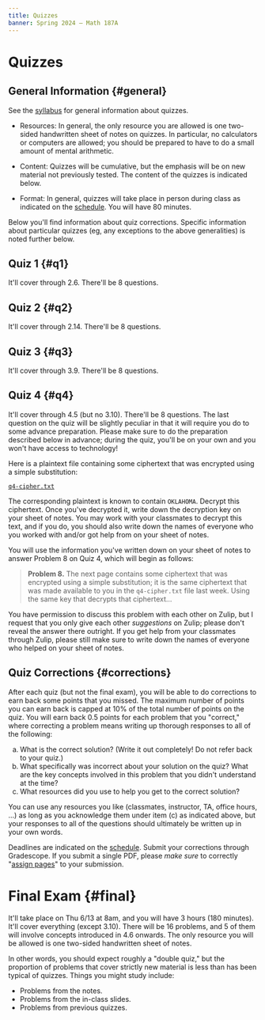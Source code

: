 ```yaml
---
title: Quizzes
banner: Spring 2024 — Math 187A
---
```


# Quizzes

## General Information {#general}

See the [syllabus](syllabus#quizzes) for general information about quizzes. 

* Resources: In general, the only resource you are allowed is one two-sided handwritten sheet of notes on quizzes. In particular, no calculators or computers are allowed; you should be prepared to have to do a small amount of mental arithmetic. 

* Content: Quizzes will be cumulative, but the emphasis will be on new material not previously tested. The content of the quizzes is indicated below. 

* Format: In general, quizzes will take place in person during class as indicated on the [schedule](index#schedule). You will have 80 minutes. 

Below you'll find information about quiz corrections. Specific information about particular quizzes (eg, any exceptions to the above generalities) is noted further below.

## Quiz 1 {#q1}

It'll cover through 2.6. There'll be 8 questions. 

## Quiz 2 {#q2}

It'll cover through 2.14. There'll be 8 questions. 

## Quiz 3 {#q3}

It'll cover through 3.9. There'll be 8 questions. 

## Quiz 4 {#q4}

It'll cover through 4.5 (but no 3.10). There'll be 8 questions. The last question on the quiz will be slightly peculiar in that it will require you do to some advance preparation. Please make sure to do the preparation described below in advance; during the quiz, you'll be on your own and you won't have access to technology!

Here is a plaintext file containing some ciphertext that was encrypted using a simple substitution: 

[`q4-cipher.txt`](q4-cipher.txt)

The corresponding plaintext is known to contain `OKLAHOMA`. Decrypt this ciphertext. Once you've decrypted it, write down the decryption key on your sheet of notes. You may work with your classmates to decrypt this text, and if you do, you should also write down the names of everyone who you worked with and/or got help from on your sheet of notes. 

You will use the information you've written down on your sheet of notes to answer Problem 8 on Quiz 4, which will begin as follows:
    
> **Problem 8.** The next page contains some ciphertext that was encrypted using a simple substitution; it is the same ciphertext that was made available to you in the `q4-cipher.txt` file last week. Using the same key that decrypts that ciphertext...

You have permission to discuss this problem with each other on Zulip, but I request that you only give each other *suggestions* on Zulip; please don't reveal the answer there outright. If you get help from your classmates through Zulip, please still make sure to write down the names of everyone who helped on your sheet of notes. 

## Quiz Corrections {#corrections}

After each quiz (but not the final exam), you will be able to do corrections to earn back some points that you missed. The maximum number of points you can earn back is capped at 10% of the total number of points on the quiz. You will earn back 0.5 points for each problem that you "correct," where correcting a problem means writing up thorough responses to all of the following: 

<ol style="list-style-type:lower-alpha">
<li>What is the correct solution? (Write it out completely! Do not refer back to your quiz.)</li>
<li>What specifically was incorrect about your solution on the quiz? What are the key concepts involved in this problem that you didn't understand at the time?</li>
<li>What resources did you use to help you get to the correct solution?</li>
</ol>

You can use any resources you like (classmates, instructor, TA, office hours, ...) as long as you acknowledge them under item (c) as indicated above, but your responses to all of the questions should ultimately be written up in your own words. 

Deadlines are indicated on the [schedule](index#schedule). Submit your corrections through Gradescope. If you submit a single PDF, please *make sure* to correctly "[assign pages](https://help.gradescope.com/article/ccbpppziu9-student-submit-work)" to your submission.

# Final Exam {#final}

It'll take place on Thu 6/13 at 8am, and you will have 3 hours (180 minutes). It'll cover everything (except 3.10). There will be 16 problems, and 5 of them will involve concepts introduced in 4.6 onwards. The only resource you will be allowed is one two-sided handwritten sheet of notes.

In other words, you should expect roughly a "double quiz," but the proportion of problems that cover strictly new material is less than has been typical of quizzes. Things you might study include: 

* Problems from the notes. 
* Problems from the in-class slides.
* Problems from previous quizzes. 
